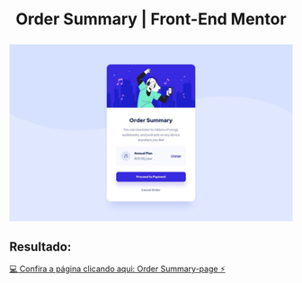 <h1 align="center">
  <p align="center">Order Summary | Front-End Mentor</p> 
</h1>

<img src="https://github.com/GabrielSnows/Order-Summary-Frontend-Mentor/blob/main/assets/design/desktop-design.jpg" alt="Order Summary">

## Resultado:

[:computer: Confira a página clicando aqui: Order Summary-page :zap:](https://gabrielsnows.github.io/Order-Summary-Frontend-Mentor/)

